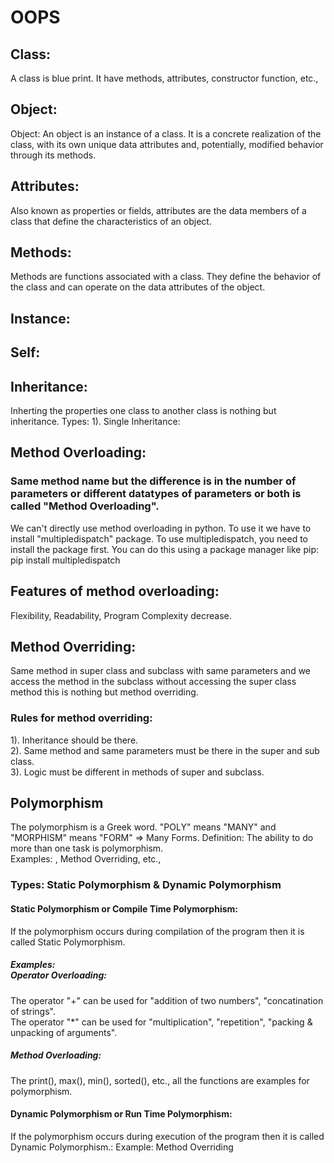 # OOPS
## Class: 
A class is blue print. It have methods, attributes, constructor function, etc.,
## Object:
Object: An object is an instance of a class. It is a concrete realization of the class, with its own unique data attributes and, potentially, modified behavior through its methods.

## Attributes: 
Also known as properties or fields, attributes are the data members of a class that define the characteristics of an object.

## Methods: 
Methods are functions associated with a class. They define the behavior of the class and can operate on the data attributes of the object.
## Instance:
## Self: 
## Inheritance:
Inherting the properties one class to another class is nothing but inheritance.
Types:
1). Single Inheritance:

## Method Overloading: 
### Same method name but the difference is in the number of parameters or different datatypes of parameters or both is called "Method Overloading". 
We can't directly use method overloading in python. To use it we have to install "multipledispatch" package.
To use multipledispatch, you need to install the package first. You can do this using a package manager like pip:  pip install multipledispatch<br>
## Features of method overloading: 
Flexibility, Readability, Program Complexity decrease.

## Method Overriding:
Same method in super class and subclass with same parameters and 
we access the method in the subclass without accessing the super class
method this is nothing but method overriding.

### Rules for method overriding: 
1). Inheritance should be there.<br>
2). Same method and same parameters must be there in the super and sub class.<br>
3). Logic must be different in methods of super and subclass.<br>

## Polymorphism
The polymorphism is a Greek word. "POLY" means "MANY" and "MORPHISM" means "FORM" => Many Forms.
Definition: 
The ability to do more than one task is polymorphism.<br>
Examples: , Method Overriding, etc.,
### Types: Static Polymorphism & Dynamic Polymorphism
<h4>Static Polymorphism or Compile Time Polymorphism:</h4> If the polymorphism occurs during compilation of the program then it is called Static Polymorphism.<br>


<h5>Examples:<br> Operator Overloading:</h5> 
The operator "+" can be used for "addition of two numbers", "concatination of strings".<br>
The operator "*" can be used for "multiplication", "repetition", "packing & unpacking of arguments".
<h5> Method Overloading:</h5>
The print(), max(), min(), sorted(), etc., all the functions are examples for polymorphism.<br>
<h4>Dynamic Polymorphism or Run Time Polymorphism:</h4> If the polymorphism occurs during execution of the program then it is called Dynamic Polymorphism.:
Example: Method Overriding














